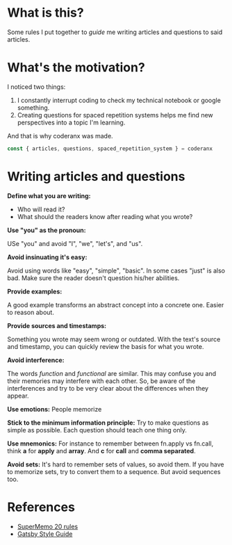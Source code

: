 # What is this?

Some rules I put together to _guide_ me writing articles and questions to said articles.

# What's the motivation?

I noticed two things:

1. I constantly interrupt coding to check my technical notebook or google something.
2. Creating questions for spaced repetition systems helps me find new perspectives into a topic I'm learning.

And that is why coderanx was made.

```js
const { articles, questions, spaced_repetition_system } = coderanx
```

# Writing articles and questions

**Define what you are writing:**

- Who will read it?
- What should the readers know after reading what you wrote?

**Use "you" as the pronoun:**

USe "you" and avoid "I", "we", "let's", and "us".

**Avoid insinuating it's easy:**

Avoid using words like "easy", "simple", "basic". In some cases "just" is also bad.
Make sure the reader doesn't question his/her abilities.

**Provide examples:**

A good example transforms an abstract concept into a concrete one. Easier to reason about.

**Provide sources and timestamps:**

Something you wrote may seem wrong or outdated. With the text's source and timestamp, you can quickly review the basis for what you wrote.

**Avoid interference:**

The words _function_ and _functional_ are similar. This may confuse you and their memories may interfere with each other. So, be aware of the interferences and try to be very clear about the differences when they appear.

**Use emotions:** People memorize

**Stick to the minimum information principle:** Try to make questions as simple as possible. Each question should teach one thing only.

**Use mnemonics:** For instance to remember between fn.apply vs fn.call, think **a** for **apply** and **array**. And **c** for **call** and **comma separated**.

**Avoid sets:** It's hard to remember sets of values, so avoid them. If you have to memorize sets, try to convert them to a sequence. But avoid sequences too.

# References

- [SuperMemo 20 rules](https://www.supermemo.com/en/archives1990-2015/articles/20rules)
- [Gatsby Style Guide](https://www.gatsbyjs.org/contributing/gatsby-style-guide/)
